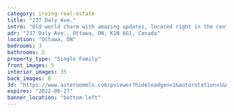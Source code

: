 ```yaml
---
category: irving-real-estate
title: "237 Daly Ave."
intro: "Old world charm with amazing updates, located right in the centre of downtown Ottawa. Walking distance to shops and landmarks. "
adr: "237 Daly Ave., Ottawa, ON, K1N 6G1, Canada"
location: "Ottawa, ON"
bedrooms: 3
bathrooms: 2
property_type: "Single Family"
front_images: 5
interior_images: 35
back_images: 8
3d: "https://www.asteroommls.com/pviewer?hideleadgen=1&autorotation=1&defaultviewdollhouse=0&showdollhousehotspot=1&stopbgaudio=1&autonav=0&token=MuDZCDRZ9kCFQf8CZ8gSxg"
expires: "2022-06-27"
banner_location: "bottom-left"
---
```

